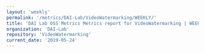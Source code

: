 ```yaml
---
layout: 'weekly'
permalink: '/metrics/DAI-Lab/VideoWatermarking/WEEKLY/'
title: 'DAI Lab OSS Metrics Metrics report for VideoWatermarking | WEEKLY-REPORT-2019-05-24'
organization: 'DAI-Lab'
repository: 'VideoWatermarking'
current_date: '2019-05-24'
---
```

